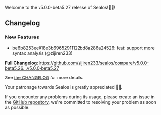 Welcome to the v5.0.0-beta5.27 release of Sealos!🎉🎉!



## Changelog
### New Features
* be6b8253ee018e3b69652911122bd8a286a24526: feat: support more syntax analysis (@zijiren233)

**Full Changelog**: https://github.com/zijiren233/sealos/compare/v5.0.0-beta5.26...v5.0.0-beta5.27

See [the CHANGELOG](https://github.com/zijiren233/sealos/blob/main/CHANGELOG/CHANGELOG.md) for more details.

Your patronage towards Sealos is greatly appreciated 🎉🎉.

If you encounter any problems during its usage, please create an issue in the [GitHub repository](https://github.com/zijiren233/sealos), we're committed to resolving your problem as soon as possible.
